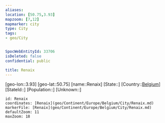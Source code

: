 ```yaml
---
aliases: 
location: [50.75,3.93]
mapzoom: [7,12] 
mapmarker: city 
type: City
tags:
- geo/City


SpocWebEntityId: 33706
isDeleted: false
confidential: public

title: Renaix
---
```

[geo-lon::3.93]
[geo-lat::50.75]
[name::Renaix]
[State::]
[Country::[Belgium](geo/Continent/Europe/Belgium.md)]
[StateId::]
[Population::]
[Unknown::]


```leaflet
id: Renaix
coordinates: [Renaix](geo/Continent/Europe/Belgium/City/Renaix.md)
markerFile: [Renaix](geo/Continent/Europe/Belgium/City/Renaix.md)
defaultZoom: 11 
maxZoom: 18
```


